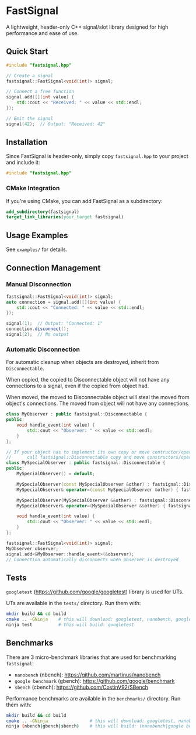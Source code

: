 # FastSignal

A lightweight, header-only C++ signal/slot library designed for high performance and ease of use.

## Quick Start

```cpp
#include "fastsignal.hpp"

// Create a signal
fastsignal::FastSignal<void(int)> signal;

// Connect a free function
signal.add([](int value) {
    std::cout << "Received: " << value << std::endl;
});

// Emit the signal
signal(42);  // Output: "Received: 42"
```

## Installation

Since FastSignal is header-only, simply copy `fastsignal.hpp` to your project and include it:

```cpp
#include "fastsignal.hpp"
```

### CMake Integration

If you're using CMake, you can add FastSignal as a subdirectory:

```cmake
add_subdirectory(fastsignal)
target_link_libraries(your_target fastsignal)
```

## Usage Examples

See `examples/` for details.

## Connection Management

### Manual Disconnection

```cpp
fastsignal::FastSignal<void(int)> signal;
auto connection = signal.add([](int value) {
    std::cout << "Connected: " << value << std::endl;
});

signal(1);  // Output: "Connected: 1"
connection.disconnect();
signal(2);  // No output
```

### Automatic Disconnection

For automatic cleanup when objects are destroyed, inherit from `Disconnectable`.

When copied, the copied to Disconnectable object will not have any connections to a signal, even if the copied from object had.

When moved, the moved to Disconnectable object will steal the moved from object's connections. The moved from object will not have any connections.

```cpp
class MyObserver : public fastsignal::Disconnectable {
public:
    void handle_event(int value) {
        std::cout << "Observer: " << value << std::endl;
    }
};

// If your object has to implement its own copy or move contructor/operator=,
//      call fastsignal::Disconnectable copy and move constructors/operator=
class MySpecialObserver : public fastsignal::Disconnectable {
public:
    MySpecialObserver() = default;

    MySpecialObserver(const MySpecialObserver &other) : fastsignal::Disconnectable(other) { /* ... */ }
    MySpecialObserver& operator=(const MySpecialObserver &other) { fastsignal::Disconnectable::operator=(other); /* ... */ }

    MySpecialObserver(MySpecialObserver &&other) : fastsignal::Disconnectable(std::move(other)) { /* ... */ }
    MySpecialObserver& operator=(MySpecialObserver &&other) { fastsignal::Disconnectable::operator=(std::move(other)); /* ... */ }

    void handle_event(int value) {
        std::cout << "Observer: " << value << std::endl;
    }
};

fastsignal::FastSignal<void(int)> signal;
MyObserver observer;
signal.add<&MyObserver::handle_event>(&observer);
// Connection automatically disconnects when observer is destroyed
```

## Tests

`googletest` (https://github.com/google/googletest) library is used for UTs.

UTs are available in the `tests/` directory. Run them with:

```bash
mkdir build && cd build
cmake .. -GNinja    # this will download: googletest, nanobench, google benchmark and sbench
ninja test          # this will build: googletest
```

## Benchmarks

There are 3 micro-benchmark libraries that are used for benchmarking `fastsignal`:
- `nanobench` (nbench): https://github.com/martinus/nanobench
- `google benchmark` (gbench): https://github.com/google/benchmark
- `sbench` (cbench): https://github.com/CostinV92/SBench

Performance benchmarks are available in the `benchmarks/` directory. Run them with:

```bash
mkdir build && cd build
cmake .. -GNinja                # this will download: googletest, nanobench, google benchmark and sbench
ninja (nbench|gbench|sbench)    # this will build: (nanobench|google benchmark|sbench)
```
